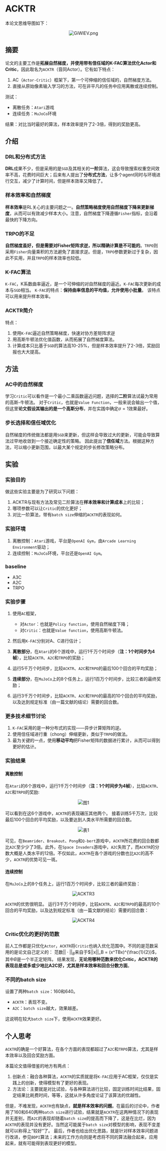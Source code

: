 # ACKTR

本论文思维导图如下：
<center><img src="https://s1.ax1x.com/2020/03/27/GiWIEV.png" alt="GiWIEV.png" border="0" /></center>

<!--more-->

## 摘要
论文的主要工作是**拓展自然梯度，并使用带有信任域的K-FAC算法优化Actor和Critic**，因此取名为`ACKTR`（音同Actor）。它有如下特点：
1. AC（`Actor-Critic`）框架下，第一个可伸缩的信任域的，自然梯度方法。
2. 直接从原始像素输入学习的方法，可在非平凡的任务中应用离散或连续控制。

测试：
- 离散任务：`Atari`游戏
- 连续任务：`MuJoCo`环境

结果：对比当时最好的算法，样本效率提升了2-3倍，得到的奖励更高。

## 介绍
### DRL和分布式方法
**DRL**成果不少，但是采用的是`SGD`及其相关的**一阶**算法，这会导致搜索权重空间效率不高，花费时间巨大；后来有人提出了**分布式方法**，让多个agent同时与环境进行交互，减少了计算时间，但是样本效率又降低了。

### 样本效率和自然梯度
**样本效率**是RL关心的主要问题之一。**自然策略梯度使用自然梯度下降来更新梯度**，从而可以有效减少样本大小。注意，自然梯度下降遵循`Fisher`指标，会沿着最快的下降方向。

### TRPO的不足
**自然梯度虽好，但是需要对Fisher矩阵求逆，所以精确计算是不可能的**。`TRPO`则采用`Fisher`向量乘积的方法避免了直接求逆。但是，`TRPO`参数更新过于复杂，因此不实用，并且`TRPO`的样本效率也较低。

### K-FAC算法
`K-FAC`，K系数曲率逼近，是一个可伸缩的对自然梯度的逼近。`K-FAC`每次更新的成本与`SGD`相当。
`K-FAC`的特点：**保持曲率信息的平均值，允许使用小批量**。
该特点可以用来提升样本效率。

### ACKTR简介
特点：
1. 使用`K-FAC`逼近自然策略梯度，快速对协方差矩阵求逆
2. 用高斯牛顿法优化值函数，从而拓展了自然梯度算法。
3. 计算成本只比基于`SGD`的算法高10-25%，但是样本效率提升了2-3倍，奖励回报也大大提高。

## 方法
###  AC中的自然梯度
学习`Critic`可以看作是一个最小二乘函数逼近问题，选择的**二阶**算法试最为常用的高斯-牛顿法。
对于`Critic`，也就是`Value Function`，一般来说会输出一个值，但这里**论文假设其输出的是一个高斯分布**，并在实践中确定$\sigma = 1$效果最好。

### 步长选择和信任域优化
自然梯度的传统做法都是用`SGD`来更新，但这样会导致过大的更新，可能会导致算法过早地收敛到一个接近确定性的策略。
因此提出了**信任域**方法。根据这种方法，可以缩小更新范围，以最大某个规定的步长修改策略分布。

## 实验
### 实验目的
做这些实验主要是为了研究以下问题：
1. ACKTR与现有方法及常见二阶算法在**样本效率和计算成本**上的比较；
2. 哪项参数可以让`Critic`的优化更好；
3. 对比一阶算法，带有`batch size`伸缩的`ACKTR`的表现如何。

### 实验环境
1. 离散控制：`Atari`游戏，平台是`OpenAI Gym`，由`Arcade Learning Environment`驱动；
2. 连续控制：`MuJoCo`环境，平台还是`OpenAI Gym`。

### baseline
- A3C
- A2C
- TRPO

### 实验步骤
1. 使用`AC`框架，
    - 对`Actor`：也就是`Policy function`，使用自然梯度下降；
    - 对`Critic`：也就是`Value function`，使用高斯牛顿法。

2. 然后用`K-FAC`分别对A、C进行估计；
3. **离散部分**，在`Atari`的6个游戏中，运行1千万个时间步（**注：1个时间步为4帧**），比较`ACKTR`、`A2C`和`TRPO`的奖励；
4. 运行5千万个时间步，比较`ACKTR`、`A2C`和`TRPO`的最后100个回合的平均奖励；
5. **连续部分**，在`MuJoCo`上的8个任务上，运行1百万个时间步，比较三者的最终奖励；
6. 运行3千万个时间步，比较`ACKTR`、`A2C`和`TRPO`的最高的10个回合的平均奖励，以及达到规定标准（由一篇文献的结论）需要的回合数。

### 更多技术细节讨论
1. `K-FAC`采用的是一种分布式的实现——异步计算矩阵的逆。
2. 使用信任域进行重（chong）伸缩更新，类似于`TRPO`的做法。
3. 最为关键的一点，使用**移动平均**把Fisher矩阵的数据进行累计，从而可以得到更好的估计。

### 实验结果
#### 离散控制
在`Atari`的6个游戏中，运行1千万个时间步（**注：1个时间步为4帧**），比较`ACKTR`、`A2C`和`TRPO`的奖励:
<center><img src="https://s1.ax1x.com/2020/03/27/Gi1YAU.png" alt="图1" border="0"></center>

可以看到在这6个游戏中，`ACKTR`的表现碾压其他两个。
接着训练5千万次，比较最后100个回合的平均奖励，以及要达到人类水平所需要的回合数。
<center><img src="https://s1.ax1x.com/2020/03/27/Gi1lXq.png" alt="表1" border="0"></center>

可见，在`Beamrider`、`Breakout`、`Pong`和`Q-bert`游戏中，`ACKTR`所花费的回合数都比`A2C`至少少了3倍。此外，在`Space Invaders`游戏中，`A2C`失败了，而`ACKTR`的分数大概是人类水平的12倍。不仅如此，`ACKTR`在各个游戏的分数也比`A2C`的高不少，`ACKTR`的优势可见一斑。
#### 连续控制
在`MuJoCo`上的8个任务上，运行1百万个时间步，比较三者的最终奖励：
<center><img src="https://s1.ax1x.com/2020/03/27/GiYCLR.png" alt="ACKTR3" border="0"></center>

`ACKTR`的优势很明显。
运行3千万个时间步，比较`ACKTR`、`A2C`和`TRPO`的最高的10个回合的平均奖励，以及达到规定标准（由一篇文献的结论）需要的回合数：
<center><img src="https://s1.ax1x.com/2020/03/27/GiYpQJ.png" alt="ACKTR4" border="0"></center>

### Critic优化的更好的范数
前人工作都是只优化`Actor`，`ACKTR`将`Critic`也纳入优化范围中。不同的是范数采用的是论文自己定义的：
范数$||\cdot||_B$来自于$||x||_B = (x^TBx)^{\frac{1}{2}}$，其中$B$是一个半正定矩阵。
结果发现，**无论用哪种范数来优化Critic，ACKTR的表现总是或多或少地比A2C好，尤其是样本效率和回合分数方面**。

### 不同的batch size
设置了两种`batch size`：160和640。
- `ACKTR`：表现不变。
- `A2C`：`batch size`越大，效果越差。

这说明在较大`batch size`下，使用`ACKTR`效果更好。

## 个人思考
`ACKTR`的确是一个好算法，在各个方面的表现都超过了`A2C`和`TRPO`算法，尤其是样本效率以及回合奖励方面。

本篇论文值得借鉴的地方有两点：
1. 创新点：融合各种算法，`ACKTR`的实质就是将`K-FAC`应用于AC框架，仅仅是实践上的创新，使得模型有了更好的表现。
2. 方法论：主要就是对比试验，与各种算法进行比较，固定训练时间比结果，固定结果比耗费时间，等等，这就从许多角度论证了该算法的优越性。

但是，不难发现，`ACKTR`也有缺点，**就是样本效率的问题**。在最后的讨论中，作者用了160和640两种`batch size`进行试验，结果就是`ACKTR`在这两种情况下的表现并无差别，而`A2C`的表现却随着`batch size`的提高而下降了，这是在比烂，因为`ACKTR`的表现并没有更好。当然这可能属于`batch size`对模型的影响，表现不变差就可以称得上“较好”了。
最后，作者也给出优化思路，就是针对样本效率问题进行改进，参见`BDPI`算法；未来的工作方向则是考虑将不同的算法融合起来，应用起来，就有可能得到表现更好的模型。
